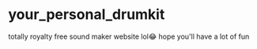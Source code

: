 # your_personal_drumkit
totally royalty free sound maker website lol😂 hope you'll have a lot of fun
